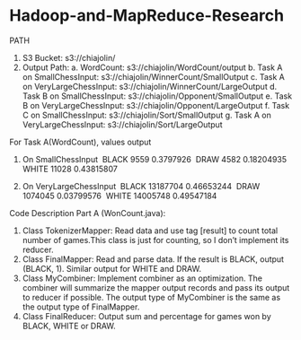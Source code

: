 # Hadoop-and-MapReduce-Research

PATH
1.	S3 Bucket: s3://chiajolin/
2.	Output Path:
  a.	WordCount: s3://chiajolin/WordCount/output
  b.	Task A on SmallChessInput: s3://chiajolin/WinnerCount/SmallOutput
  c.	Task A on VeryLargeChessInput: s3://chiajolin/WinnerCount/LargeOutput
  d.	Task B on SmallChessInput: s3://chiajolin/Opponent/SmallOutput
  e.	Task B on VeryLargeChessInput: s3://chiajolin/Opponent/LargeOutput
  f.	Task C on SmallChessInput: s3://chiajolin/Sort/SmallOutput
  g.	Task A on VeryLargeChessInput: s3://chiajolin/Sort/LargeOutput

For Task A(WordCount), values output  
1.	On SmallChessInput  
    BLACK	9559	0.3797926  
    DRAW	4582	0.18204935  
    WHITE	11028	0.43815807  

2.	On VeryLargeChessInput  
    BLACK	13187704	0.46653244  
    DRAW	1074045	0.03799576  
    WHITE	14005748	0.49547184  

Code Description
Part A (WonCount.java):  
  1. Class TokenizerMapper: Read data and use tag [result] to count total number of games.This class is just for counting, so      I don’t implement its reducer.  
  2. Class FinalMapper: Read and parse data. If the result is BLACK, output (BLACK, 1). Similar output for WHITE and DRAW.  
  3. Class MyCombiner: Implement combiner as an optimization. The combiner will summarize the mapper output records and pass        its output to reducer if possible. The output type of MyCombiner is the same as the output type of FinalMapper.  
  4. Class FinalReducer: Output sum and percentage for games won by BLACK, WHITE or DRAW.
